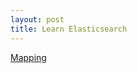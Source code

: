 ```yaml
---
layout: post
title: Learn Elasticsearch
---
```


[Mapping](https://www.elastic.co/guide/en/elasticsearch/reference/current/mapping.html)
